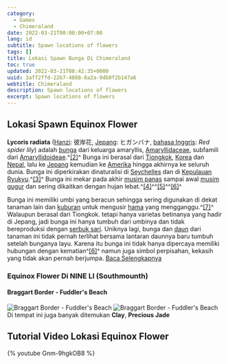 ```yaml
---
category:
  - Games
  - Chimeraland
date: 2022-03-21T00:00:00+07:00
lang: id
subtitle: Spawn locations of flowers
tags: []
title: Lokasi Spawn Bunga Di Chimeraland
toc: true
updated: 2022-03-21T08:42:35+0000
uuid: 3aff2ffd-22b7-4888-8a2a-9db0f2b147a6
webtitle: Chimeraland
description: Spawn locations of flowers
excerpt: Spawn locations of flowers
---
```



## Lokasi Spawn Equinox Flower
**Lycoris radiata** ([Hanzi](https://id.wikipedia.org/wiki/Bahasa_Tionghoa "Bahasa Tionghoa"): 彼岸花, [Jepang](https://id.wikipedia.org/wiki/Bahasa_Jepang "Bahasa Jepang"): ヒガンバナ, [bahasa Inggris](https://id.wikipedia.org/wiki/Bahasa_Inggris "Bahasa Inggris"): *Red spider lily*) adalah [bunga](https://id.wikipedia.org/wiki/Bunga "Bunga") dari keluarga amaryllis, [Amaryllidaceae](https://id.wikipedia.org/wiki/Amaryllidaceae "Amaryllidaceae"), subfamili dari [Amaryllidoideae](https://id.wikipedia.org/w/index.php?title=Amaryllidoideae&action=edit&redlink=1 "Amaryllidoideae (halaman belum tersedia)").^[[2]](https://id.wikipedia.org/wiki/Bakung_lelabah_merah#cite_note-APweb-2)^ Bunga ini berasal dari [Tiongkok](https://id.wikipedia.org/wiki/Tiongkok "Tiongkok"), [Korea](https://id.wikipedia.org/wiki/Korea "Korea") dan [Nepal](https://id.wikipedia.org/wiki/Nepal "Nepal"), lalu ke [Jepang](https://id.wikipedia.org/wiki/Jepang) kemudian ke [Amerika](https://id.wikipedia.org/wiki/Amerika "Amerika") hingga akhirnya ke seluruh dunia. Bunga ini diperkirakan dinaturalisi di [Seychelles](https://id.wikipedia.org/wiki/Seychelles "Seychelles") dan di [Kepulauan Ryukyu](https://id.wikipedia.org/wiki/Kepulauan_Ryukyu "Kepulauan Ryukyu").^[[3]](https://id.wikipedia.org/wiki/Bakung_lelabah_merah#cite_note-3)^ Bunga ini mekar pada akhir [musim panas](https://id.wikipedia.org/wiki/Musim_panas "Musim panas") sampai awal [musim gugur](https://id.wikipedia.org/wiki/Musim_gugur "Musim gugur") dan sering dikaitkan dengan hujan lebat.^[[4]](https://id.wikipedia.org/wiki/Bakung_lelabah_merah#cite_note-Knox2011-4)^^[[5]](https://id.wikipedia.org/wiki/Bakung_lelabah_merah#cite_note-Evans_nd-5)^^[[6]](https://id.wikipedia.org/wiki/Bakung_lelabah_merah#cite_note-Klingaman2000-6)^

Bunga ini memiliki umbi yang beracun sehingga sering digunakan di dekat tanaman lain dan [kuburan](https://id.wikipedia.org/wiki/Kuburan "Kuburan") untuk mengusir [hama](https://id.wikipedia.org/wiki/Hama "Hama") yang mengganggu.^[[7]](https://id.wikipedia.org/wiki/Bakung_lelabah_merah#cite_note-Chandler1999-7)^ Walaupun berasal dari Tiongkok. tetapi hanya varietas betinanya yang hadir di Jepang, jadi bunga ini hanya tumbuh dari umbinya dan tidak bereproduksi dengan [serbuk sari](https://id.wikipedia.org/wiki/Serbuk_sari "Serbuk sari"). Uniknya lagi, bunga dan [daun](https://id.wikipedia.org/wiki/Daun "Daun") dari tanaman ini tidak pernah terlihat bersama lantaran daunnya baru tumbuh setelah bunganya layu. Karena itu bunga ini tidak hanya dipercaya memiliki hubungan dengan kematian^[[6]](https://id.wikipedia.org/wiki/Bakung_lelabah_merah#cite_note-Klingaman2000-6)^ namun juga simbol perpisahan, kekasih yang tidak akan pernah berjumpa. [Baca Selengkapnya](https://id.wikipedia.org/wiki/Bakung_lelabah_merah)

### Equinox Flower Di NINE LI (Southmounth)
#### Braggart Border - Fuddler's Beach
![Braggart Border - Fuddler's Beach](https://user-images.githubusercontent.com/12471057/159218222-06251518-afff-4598-b9c5-db91e69a6bd5.png)
![Braggart Border - Fuddler's Beach](https://user-images.githubusercontent.com/12471057/159218262-4c315ef8-6746-4668-8d85-6530e4099a01.png)
Di tempat ini juga banyak ditemukan **Clay**, **Precious Jade**

## Tutorial Video Lokasi Equinox Flower
{% youtube Gnm-9hgkOB8 %}

